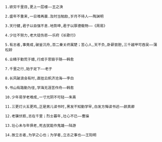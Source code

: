 

    1.欲穷千里目,更上一层楼——王之涣

    2.盛年不重来,一日难再晨.及时当勉励,岁月不待人——陶渊明

    3.天行健,君子以自强不息.地势坤,君子以厚德载物——《周易》
    
    4.少壮不努力,老大徒伤悲——乐府《长歌行》
    
    5.有志者,事竟成,破釜沉舟,百二秦关终属楚；苦心人,天不负,卧薪尝胆,三千越甲可吞吴——蒲松龄
    
    6.业精于勤荒于嬉,行成于思毁于随——韩愈
    
    7.千里之行,始于足下——老子
    
    8.长风破浪会有时,直挂云帆济沧海——李白 
    
    9.书山有路勤为径,学海无涯苦作舟——韩愈
    
    10.少年易学老难成,一寸光阴不可轻——朱熹
    
    11.三更灯火五更鸡,正是男儿读书时,黑发不知勤学早,白发方悔读书迟——颜真卿
    
    12.老骥伏枥,志在千里；烈士暮年,壮心不已——曹操
    
    13.壮心未与年俱老,死去犹能作鬼雄——陆游
    
    14.故立志者,为学之心也；为学者,立志之事也——王阳明
